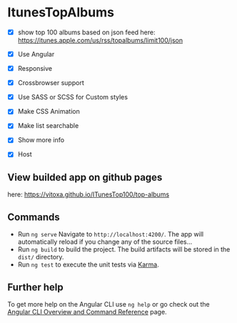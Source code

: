 # ItunesTopAlbums

- [x] show top 100 albums based on json feed here: https://itunes.apple.com/us/rss/topalbums/limit100/json
- [x] Use Angular
- [x] Responsive
- [x] Crossbrowser support
- [x] Use SASS or SCSS for Custom styles
- [x] Make CSS Animation
- [x] Make list searchable
- [x] Show more info
- [x] Host


## View builded app on github pages
here: https://vitoxa.github.io/ITunesTop100/top-albums

## Commands
 - Run `ng serve` Navigate to `http://localhost:4200/`. The app will automatically reload if you change any of the source files...
 - Run `ng build` to build the project. The build artifacts will be stored in the `dist/` directory.
 - Run `ng test` to execute the unit tests via [Karma](https://karma-runner.github.io).

 ## Further help

To get more help on the Angular CLI use `ng help` or go check out the [Angular CLI Overview and Command Reference](https://angular.io/cli) page.
